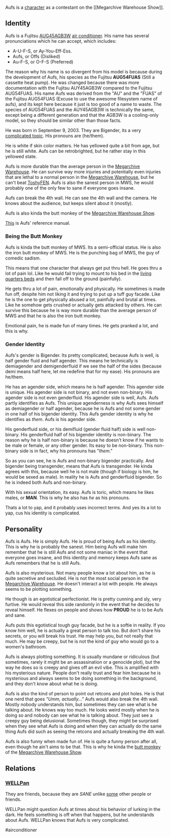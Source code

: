 Aufs is a [character](Characters) as a contestant on the [[Megarchive Warehouse Show]].

## Identity

Aufs is a Fujitsu [AUG45AGB3W](fujitsu-gemstone-amber-ironoxide-cassette_mcgrp.ru-wUHQLxwD.pdf)  [air conditioner](Air%20Conditioners.md). His name has several pronunciations which he can accept, which includes:
- A-U-F-S, or Ay-You-Eff-Ess.
- Aufs, or Offs (Disliked)
- Au-F-S, or O-F-S (Preferred)

The reason why his name is so divergent from his model is because during the development of Aufs, his species as the Fujitsu **AUG54FUAS** (Still a cassette heat pump). He was changed because there was more documentation with the Fujitsu AUY45AGB3W compared to the Fujitsu AUG54FUAS. His name Aufs was derived from the "AU" and the "FUAS" of the Fujitsu AUG54FUAS (Excuse to use the awesome filesystem name of aufs), and its kept here because it just is too good of a name to waste. The species of AUG54FUAS and the AUY45AGB3W is technically the same, except being a different generation and that the AGB3W is a cooling-only model, so they should be similar other than those facts.

He was born in September 9, 2003. They are Bigender, its a very [complicated topic](#Gender%20Identity). His pronouns are (he/them).

He is white if skin color matters. He has yellowed quite a bit from age, but he is still white. Aufs can be retrobrighted, but he rather stay in this yellowed state.

Aufs is more durable than the average person in the [Megarchive Warehouse](Megarchive%20Warehouse.md). He can survive way more injuries and potentially even injuries that are lethal to a normal person in the [Megarchive Warehouse](Megarchive%20Warehouse.md), but he can't beat [ToshyFEN](ToshyFEN.md). Aufs is also the sanest person in MWS, he would probably one of the only few to sane if everyone goes insane. 

Aufs can break the 4th wall. He can see the 4th wall and the camera. He knows about the audience, but keeps silent about it (mostly).

Aufs is also kinda the butt monkey of the [Megarchive Warehouse Show](Megarchive%20Warehouse%20Show.md).

[This](fujitsu-gemstone-amber-ironoxide-cassette_mcgrp.ru-wUHQLxwD.pdf) is Aufs' reference manual.
### Being the Butt Monkey

Aufs is kinda the butt monkey of MWS. Its a semi-official status. He is also the iron butt monkey of MWS. He is the punching bag of MWS, the guy of comedic sadism.

This means that one character that always get put thru hell. He goes thru a lot of pain lol. Like he would fail trying to mount to his bed in the [living quarters beds](Megarchive%20Warehouse.md#Beds) and then fall off to the ground (painfully).

He gets thru a lot of pain, emotionally and physically. He sometimes is made fun off, despite him not liking it and trying to put up a tuff guy facade. Like he is the one to get physically abused a lot, painfully and brutal at times. Like he somehow gets crushed or actually gets attacked by others. He can survive this because he is way more durable than the average person of MWS and that he is also the iron butt monkey.

Emotional pain, he is made fun of many times. He gets pranked a lot, and this is why.

### Gender Identity
Aufs's gender is Bigender. Its pretty complicated, because Aufs is well, is half gender fluid and half agender. This means he technically is demiagender and demigenderfluid if we see the half of the sides (because demi means half here, let me redefine that for my ease). His pronouns are he/them.

He has an agender side, which means he is half agender. This agender side is unique. His agender side is not binary, and not even non-binary. His agender side is not even genderfluid. His agender side is well, Aufs. Aufs partly identifies as Aufs. This unique agenderness is why Aufs sees himself as demiagender or half agender, because he is Aufs and not some gender in one half of his bigender identity. This Aufs gender identity is why he identifies as *them*. Aufs is his agender side.

His genderfluid side, or his demifluid (gender fluid half) side is well non-binary. His genderfluid half of his bigender identity is non-binary. The reason why he is half non-binary is because he doesn't know if he wants to be male or female, or any other gender. Its easy to be non-binary. This non-binary side is in fact, why his pronouns has "*them*."

So as you can see, he is Aufs and non-binary bigender practically. And bigender being transgender, means that Aufs is transgender. He kinda agrees with this, because well he is not male (though if biology is him, he would be sexed as male). In reality he is Aufs and genderfluid bigender. So he is indeed both Aufs and non-binary.

With his sexual orientation, its easy. Aufs is toric, which means he likes males, or **MAN**. This is why he also has *he* as his pronouns.

Thats a lot to yap, and it probably uses incorrect terms. And yes its a lot to yap, cus his identity is complicated.

## Personality
Aufs is Aufs. He is simply Aufs. He is proud of being Aufs as his identity. This is why he is probably the sanest. Him being Aufs will make him remember that he is still Aufs and not some maniac in the event that everyone goes insane, and this identity and memory keeps Aufs sane as Aufs remembers that he is still Aufs.

Aufs is also mysterious. Not many people know a lot about him, as he is quite secretive and secluded. He is not the most social person in the [Megarchive Warehouse](Megarchive%20Warehouse.md). He doesn't interact a lot with people. He always seems to be plotting something.

He though is an egotistical perfectionist. He is pretty cunning and sly, very furtive. He would reveal this side randomly in the event that he decides to reveal himself. He flexes on people and shows how **PROUD** he is to be Aufs and sane.

Aufs puts this egotistical tough guy facade, but he is a softie in reality. If you know him well, he is actually a great person to talk too. But don't share his secrets, or you will break his trust. He may help you, but not really that much. He may be creepy, but he is not the kind of guy who would go to a women's bathroom.

Aufs is always plotting something. It is usually mundane or ridiculous (but sometimes, rarely it might be an assassination or a genocide plot), but the way he does so is creepy and gives off an evil vibe. This is amplified with his mysterious nature. People don't really trust and fear him because he is mysterious and always seems to be doing something in the background, and they don't know about what he is doing.

Aufs is also the kind of person to point out retcons and plot holes. He is that one nerd that goes *"Umm, actually..."* Aufs would also break the 4th wall. Mostly nobody understands him, but sometimes they can see what is he talking about. He knows way too much. He looks weird mostly when he is doing so and nobody can see what he is talking about. They just see a creepy guy being delusional. Sometimes though, they might be surprised when they see what Aufs is doing and when they can actually do the same thing Aufs did such as seeing the retcons and actually breaking the 4th wall.

Aufs is also funny when made fun of. He is quite a funny person after all, even though he ain't aims to be that. This is why he kinda the [butt monkey](#Being%20the%20Butt%20Monkey) of the [Megarchive Warehouse Show](Megarchive%20Warehouse%20Show.md).

## Relations

### [WELLPan](WELLPan.md)
They are friends, because they are *SANE* unlike [some](ToshyFEN.md) other people or friends.

WELLPan might question Aufs at times about his behavior of lurking in the dark. He feels something is off when that happens, but he understands about Aufs. WELLPan knows that Aufs is very complicated.

#airconditioner 